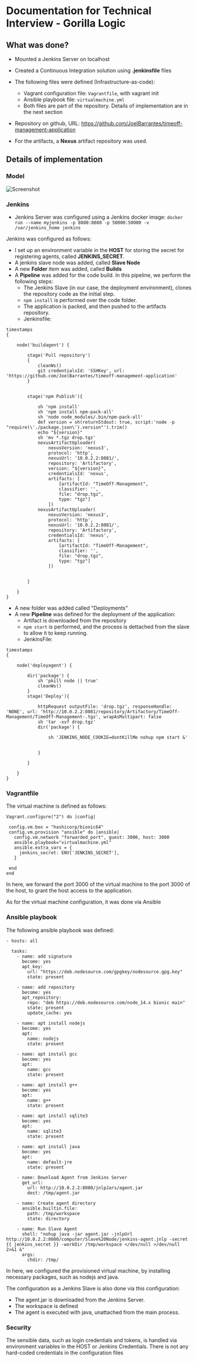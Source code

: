 # Documentation for Technical Interview - Gorilla Logic 

## What was done? 

  - Mounted a Jenkins Server on localhost
  - Created a Continuous Integration solution using **.jenkinsfile** files
  - The following files were defined (Infrastructure-as-code): 
    - Vagrant configuration file: ```Vagrantfile```, with vagrant init
    - Ansible playbook file: ```virtualmachine.yml```
    - Both files are part of the repository. Details of implementation are in the next section

  - Repository on github, URL: https://github.com/JoelBarrantes/timeoff-management-application
  - For the artifacts, a  **Nexus** artifact repository was used.


## Details of implementation
### Model
![Screenshot](diagram.png)

### Jenkins

- Jenkins Server was configured using a Jenkins docker image: ```docker run --name myjenkins -p 8080:8080 -p 50000:50000 -v /var/jenkins_home jenkins```

Jenkins was configured as follows:
- I set up an environment variable in the **HOST** for storing the secret for registering agents, called **JENKINS_SECRET**.
- A jenkins slave node was added, called **Slave Node**
- A new **Folder** item was added, called **Builds**
- A **Pipeline** was added for the code build. In this pipeline, we perform the following steps:
    - The Jenkins Slave (in our case, the deployment environment), clones the repository code as the initial step. 
    - ```npm install``` is performed over the code folder. 
    - The application is packed, and then pushed to the artifacts repository.
    - Jenkinsfile:
```       
timestamps 
{	

    node('buildagent') {
		
        stage('Pull repository')
        {
            cleanWs()
            git credentialsId: 'SSHKey', url: 'https://github.com/JoelBarrantes/timeoff-management-application'          
        }

        
        stage('npm Publish'){

            sh 'npm install'
            sh 'npm install npm-pack-all'
            sh 'node node_modules/.bin/npm-pack-all'
            def version = sh(returnStdout: true, script:'node -p "require(\'./package.json\').version"').trim()
            echo "${version}"
            sh 'mv *.tgz drop.tgz'
            nexusArtifactUploader(
                nexusVersion: 'nexus3',
                protocol: 'http',
                nexusUrl: '10.0.2.2:8081/',
                repository: 'Artifactory',
                version: "${version}",
                credentialsId: 'nexus',
                artifacts: [
                    [artifactId: "TimeOff-Management",
                    classifier: '',
                    file: "drop.tgz",
                    type: "tgz"]
                ])
            nexusArtifactUploader(
                nexusVersion: 'nexus3',
                protocol: 'http',
                nexusUrl: '10.0.2.2:8081/',
                repository: 'Artifactory',
                credentialsId: 'nexus',
                artifacts: [
                    [artifactId: "TimeOff-Management",
                    classifier: '',
                    file: "drop.tgz",
                    type: "tgz"]
                ])
            
        
        }
                
    }
}

```
- A new folder was added called "Deployments"
- A new **Pipeline** was defined for the deployment of the application:
    - Artifact is downloaded from the repository
    - ```npm start``` is performed, and the process is dettached from the slave to allow it to keep running.
    - JenkinsFile:
```    
timestamps 
{	

    node('deployagent') {
		
		dir('package') {
            sh 'pkill node || true'
            cleanWs()
        }
        stage('Deploy'){

            httpRequest outputFile: 'drop.tgz', responseHandle: 'NONE', url: 'http://10.0.2.2:8081/repository/Artifactory/TimeOff-Management/TimeOff-Management-.tgz', wrapAsMultipart: false
            sh 'tar -xvf drop.tgz'
            dir('package') {

                sh 'JENKINS_NODE_COOKIE=dontKillMe nohup npm start &'

                    
            }
                
        }
                
    }
}
```


    
### Vagrantfile

The virtual machine is defined as follows:

 ``` 
Vagrant.configure("2") do |config|

  config.vm.box = "hashicorp/bionic64"
  config.vm.provision "ansible" do |ansible|
    config.vm.network "forwarded_port", guest: 3000, host: 3000
    ansible.playbook="virtualmachine.yml"
    ansible.extra_vars = {
      jenkins_secret: ENV['JENKINS_SECRET'],
    }

  end
end
``` 

In here, we forward the port 3000 of the virtual machine to the port 3000 of the host, to grant the host access to the application. 

As for the virtual machine configuration, it was done via Ansible


### Ansible playbook

The following ansible playbook was defined:
``` 
- hosts: all

  tasks:
    - name: add signature
      become: yes
      apt_key:
        url: "https://deb.nodesource.com/gpgkey/nodesource.gpg.key"
        state: present

    - name: add repository
      become: yes
      apt_repository:
        repo: "deb https://deb.nodesource.com/node_14.x bionic main"
        state: present
        update_cache: yes

    - name: apt install nodejs
      become: yes
      apt:
        name: nodejs
        state: present  

    - name: apt install gcc
      become: yes
      apt:
        name: gcc
        state: present

    - name: apt install g++
      become: yes
      apt:
        name: g++
        state: present  

    - name: apt install sqlite3
      become: yes
      apt:
        name: sqlite3
        state: present
    
    - name: apt install java
      become: yes
      apt:
        name: default-jre
        state: present
    
    - name: Download Agent from Jenkins Server
      get_url: 
        url: http://10.0.2.2:8080/jnlpJars/agent.jar
        dest: /tmp/agent.jar
    
    - name: Create agent directory
      ansible.builtin.file:
        path: /tmp/workspace
        state: directory

    - name: Run Slave Agent
      shell: "nohup java -jar agent.jar -jnlpUrl http://10.0.2.2:8080/computer/Slave%20Node/jenkins-agent.jnlp -secret {{ jenkins_secret }} -workDir /tmp/workspace </dev/null >/dev/null 2>&1 &"
      args: 
        chdir: /tmp/

```

In here, we configured the provisioned virtual machine, by installing necessary packages, such as nodejs and java. 

The configuration as a Jenkins Slave is also done via this configuration: 
- The agent.jar is downloaded from the Jenkins Server.
- The workspace is defined
- The agent is executed with java, unattached from the main process.
    

### Security

The sensible data, such as login credentials and tokens, is handled via environment variables in the HOST or Jenkins Credentials. There is not any hard-coded credentials in the configuration files
